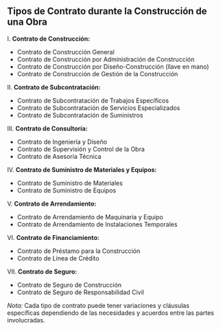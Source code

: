 ## Tipos de Contrato durante la Construcción de una Obra

I. **Contrato de Construcción:**
   - Contrato de Construcción General
   - Contrato de Construcción por Administración de Construcción
   - Contrato de Construcción por Diseño-Construcción (llave en mano)
   - Contrato de Construcción de Gestión de la Construcción
   
II. **Contrato de Subcontratación:**
   - Contrato de Subcontratación de Trabajos Específicos
   - Contrato de Subcontratación de Servicios Especializados
   - Contrato de Subcontratación de Suministros
   
III. **Contrato de Consultoría:**
   - Contrato de Ingeniería y Diseño
   - Contrato de Supervisión y Control de la Obra
   - Contrato de Asesoría Técnica
   
IV. **Contrato de Suministro de Materiales y Equipos:**
   - Contrato de Suministro de Materiales
   - Contrato de Suministro de Equipos

V. **Contrato de Arrendamiento:**
   - Contrato de Arrendamiento de Maquinaria y Equipo
   - Contrato de Arrendamiento de Instalaciones Temporales

VI. **Contrato de Financiamiento:**
   - Contrato de Préstamo para la Construcción
   - Contrato de Línea de Crédito

VII. **Contrato de Seguro:**
   - Contrato de Seguro de Construcción
   - Contrato de Seguro de Responsabilidad Civil

*Nota:* Cada tipo de contrato puede tener variaciones y cláusulas específicas dependiendo de las necesidades y acuerdos entre las partes involucradas.
